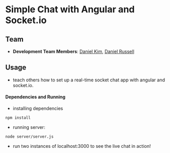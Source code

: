 # Simple Chat with Angular and Socket.io

## Team
* **Development Team Members**: [Daniel Kim](https://github.com/deehkim), [Daniel Russell](https://github.com/danielrussellLA)

## Usage
* teach others how to set up a real-time socket chat app with angular and socket.io.


#### Dependencies and Running
* installing dependencies
~~~~
npm install
~~~~
* running server:
~~~~
node server/server.js
~~~~
* run two instances of localhost:3000 to see the live chat in action!
